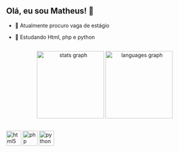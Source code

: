## Olá, eu sou Matheus! 👋

- 🔭 Atualmente procuro vaga de estágio
- 🌱 Estudando Html, php e python

  ##

  <div align="center">
  <img src="https://github-readme-stats.vercel.app/api?username=Matheus&hide_title=false&hide_rank=false&show_icons=true&include_all_commits=true&count_private=true&disable_animations=false&theme=dracula&locale=en&hide_border=false" height="180em" alt="stats graph"  />
  <img src="https://github-readme-stats.vercel.app/api/top-langs?username=MatheusOrochi7&locale=en&hide_title=false&layout=compact&card_width=320&langs_count=5&theme=dracula&hide_border=false" height="180em" alt="languages graph"  />
</div>

##

<div align="left">
  <img src="https://cdn.jsdelivr.net/gh/devicons/devicon/icons/html5/html5-original.svg" height="40" alt="html5 logo"  />
  <img src="https://cdn.jsdelivr.net/gh/devicons/devicon/icons/php/php-original.svg" height="40" alt="php logo"  /> 
  <img src="https://cdn.jsdelivr.net/gh/devicons/devicon/icons/python/python-original.svg" height="40" alt="python logo"  />
</div>


